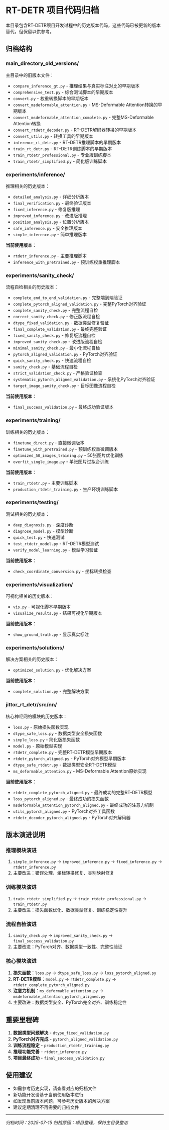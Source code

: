 # RT-DETR 项目代码归档

本目录包含RT-DETR项目开发过程中的历史版本代码，这些代码已被更新的版本替代，但保留以供参考。

## 归档结构

### main_directory_old_versions/
主目录中的旧版本文件：
- `compare_inference_gt.py` - 推理结果与真实标注对比的早期版本
- `comprehensive_test.py` - 综合测试脚本的早期版本
- `convert.py` - 权重转换脚本的早期版本
- `convert_msdeformable_attention.py` - MS-Deformable Attention转换的早期版本
- `convert_msdeformable_attention_complete.py` - 完整MS-Deformable Attention转换
- `convert_rtdetr_decoder.py` - RT-DETR解码器转换的早期版本
- `convert_utils.py` - 转换工具的早期版本
- `inference_rt_detr.py` - RT-DETR推理脚本的早期版本
- `train_rt_detr.py` - RT-DETR训练脚本的早期版本
- `train_rtdetr_professional.py` - 专业版训练脚本
- `train_rtdetr_simplified.py` - 简化版训练脚本

### experiments/inference/
推理相关的历史版本：
- `detailed_analysis.py` - 详细分析版本
- `final_verification.py` - 最终验证版本
- `fixed_inference.py` - 修复版推理
- `improved_inference.py` - 改进版推理
- `position_analysis.py` - 位置分析版本
- `safe_inference.py` - 安全推理版本
- `simple_inference.py` - 简单推理版本

**当前使用版本**：
- `rtdetr_inference.py` - 主要推理脚本
- `inference_with_pretrained.py` - 预训练权重推理脚本

### experiments/sanity_check/
流程自检相关的历史版本：
- `complete_end_to_end_validation.py` - 完整端到端验证
- `complete_pytorch_aligned_validation.py` - 完整PyTorch对齐验证
- `complete_sanity_check.py` - 完整流程自检
- `correct_sanity_check.py` - 修正版流程自检
- `dtype_fixed_validation.py` - 数据类型修复验证
- `final_complete_validation.py` - 最终完整验证
- `fixed_sanity_check.py` - 修复版流程自检
- `improved_sanity_check.py` - 改进版流程自检
- `minimal_sanity_check.py` - 最小化流程自检
- `pytorch_aligned_validation.py` - PyTorch对齐验证
- `quick_sanity_check.py` - 快速流程自检
- `sanity_check.py` - 基础流程自检
- `strict_validation_check.py` - 严格验证检查
- `systematic_pytorch_aligned_validation.py` - 系统化PyTorch对齐验证
- `target_image_sanity_check.py` - 目标图像流程自检

**当前使用版本**：
- `final_success_validation.py` - 最终成功验证版本

### experiments/training/
训练相关的历史版本：
- `finetune_direct.py` - 直接微调版本
- `finetune_with_pretrained.py` - 预训练权重微调版本
- `optimized_50_images_training.py` - 50张图片优化训练
- `overfit_single_image.py` - 单张图片过拟合训练

**当前使用版本**：
- `train_rtdetr.py` - 主要训练脚本
- `production_rtdetr_training.py` - 生产环境训练脚本

### experiments/testing/
测试相关的历史版本：
- `deep_diagnosis.py` - 深度诊断
- `diagnose_model.py` - 模型诊断
- `quick_test.py` - 快速测试
- `test_rtdetr_model.py` - RT-DETR模型测试
- `verify_model_learning.py` - 模型学习验证

**当前使用版本**：
- `check_coordinate_conversion.py` - 坐标转换检查

### experiments/visualization/
可视化相关的历史版本：
- `vis.py` - 可视化脚本早期版本
- `visualize_results.py` - 结果可视化早期版本

**当前使用版本**：
- `show_ground_truth.py` - 显示真实标注

### experiments/solutions/
解决方案相关的历史版本：
- `optimized_solution.py` - 优化解决方案

**当前使用版本**：
- `complete_solution.py` - 完整解决方案

### jittor_rt_detr/src/nn/
核心神经网络模块的历史版本：
- `loss.py` - 原始损失函数实现
- `dtype_safe_loss.py` - 数据类型安全损失函数
- `simple_loss.py` - 简化版损失函数
- `model.py` - 原始模型实现
- `rtdetr_complete.py` - 完整RT-DETR模型早期版本
- `rtdetr_pytorch_aligned.py` - PyTorch对齐模型早期版本
- `dtype_safe_rtdetr.py` - 数据类型安全RT-DETR模型
- `ms_deformable_attention.py` - MS-Deformable Attention原始实现

**当前使用版本**：
- `rtdetr_complete_pytorch_aligned.py` - 最终成功的完整RT-DETR模型
- `loss_pytorch_aligned.py` - 最终成功的损失函数
- `msdeformable_attention_pytorch_aligned.py` - 最终成功的注意力机制
- `utils_pytorch_aligned.py` - PyTorch对齐工具函数
- `rtdetr_decoder_pytorch_aligned.py` - PyTorch对齐解码器

## 版本演进说明

### 推理模块演进
1. `simple_inference.py` → `improved_inference.py` → `fixed_inference.py` → `rtdetr_inference.py`
2. 主要改进：错误处理、坐标转换修复、类别映射修复

### 训练模块演进
1. `train_rtdetr_simplified.py` → `train_rtdetr_professional.py` → `train_rtdetr.py`
2. 主要改进：损失函数优化、数据类型修复、训练稳定性提升

### 流程自检演进
1. `sanity_check.py` → `improved_sanity_check.py` → `final_success_validation.py`
2. 主要改进：PyTorch对齐、数据类型一致性、完整性验证

### 核心模块演进
1. **损失函数**：`loss.py` → `dtype_safe_loss.py` → `loss_pytorch_aligned.py`
2. **RT-DETR模型**：`model.py` → `rtdetr_complete.py` → `rtdetr_complete_pytorch_aligned.py`
3. **注意力机制**：`ms_deformable_attention.py` → `msdeformable_attention_pytorch_aligned.py`
4. 主要改进：数据类型安全、PyTorch完全对齐、训练稳定性

## 重要里程碑

1. **数据类型问题解决** - `dtype_fixed_validation.py`
2. **PyTorch对齐完成** - `pytorch_aligned_validation.py`
3. **训练流程稳定** - `production_rtdetr_training.py`
4. **推理功能完善** - `rtdetr_inference.py`
5. **项目最终成功** - `final_success_validation.py`

## 使用建议

- 如需参考历史实现，请查看对应的归档文件
- 新功能开发请基于当前使用版本进行
- 如发现当前版本问题，可参考历史版本的解决方案
- 建议定期清理不再需要的归档文件

---
*归档时间：2025-07-15*
*归档原因：项目整理，保持主目录整洁*
